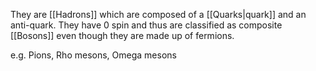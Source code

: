 They are [[Hadrons]] which are composed of a [[Quarks|quark]] and an anti-quark.
They have 0 spin and thus are classified as composite [[Bosons]] even though they are made up of fermions.

e.g. Pions, Rho mesons, Omega mesons